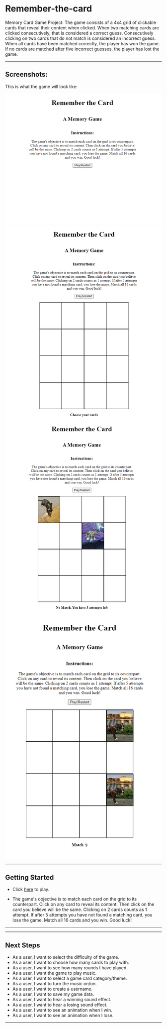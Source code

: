 # Remember-the-card
Memory Card Game Project: The game consists of a 4x4 grid of clickable cards that reveal their content when clicked.
When two matching cards are clicked consecutively, that is considered a correct guess.
Consecutively clicking on two cards that do not match is considered an incorrect guess.
When all cards have been matched correctly, the player has won the game. 
If no cards are matched after five incorrect guesses, the player has lost the game. 
_________________________________________________________

## Screenshots:

This is what the game will look like:

![alt screenshot1](screenshot1.PNG "screenshot1")
![alt screenshot2](screenshot2.PNG "screenshot2")
![alt screenshot3](screenshot3.PNG "screenshot3")
![alt screenshot4](screenshot4.PNG "screenshot4")

_________________________________________________________________
## Getting Started
 
* Click <a href =https://thisiserm.github.io/Remember-the-card/ target='_blank'>here</a> to play.

* The game's objective is to match each card on the grid to its counterpart. Click on any card to reveal its content. Then click on the card you believe will be the same. Clicking on 2 cards counts as 1 attempt. If after 5 attempts you have not found a matching card, you lose the game. Match all 16 cards and you win. Good luck! 

_________________________________________________________________

_________________________________________________________________
## Next Steps
* As a user, I want to select the difficulty of the game.
* As a user, I want to choose how many cards to play with.
* As a user, I want to see how many rounds I have played.
* As a user, I want the game to play music.
* As a user, I want to select a game card category/theme.
* As a user, I want to turn the music on/on.
* As a user, I want to create a username.
* As a user, I want to save my game data.
* As a user, I want to hear a winning sound effect.
* As a user, I want to hear a losing sound effect.
* As a user, I want to see an animation when I win.
* As a user, I want to see an animation when I lose.
_________________________________________________________________


